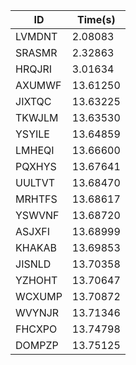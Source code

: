 |ID|Time(s)|
|-|-|
|LVMDNT|2.08083|
|SRASMR|2.32863|
|HRQJRI|3.01634|
|AXUMWF|13.61250|
|JIXTQC|13.63225|
|TKWJLM|13.63530|
|YSYILE|13.64859|
|LMHEQI|13.66600|
|PQXHYS|13.67641|
|UULTVT|13.68470|
|MRHTFS|13.68617|
|YSWVNF|13.68720|
|ASJXFI|13.68999|
|KHAKAB|13.69853|
|JISNLD|13.70358|
|YZHOHT|13.70647|
|WCXUMP|13.70872|
|WVYNJR|13.71346|
|FHCXPO|13.74798|
|DOMPZP|13.75125|
